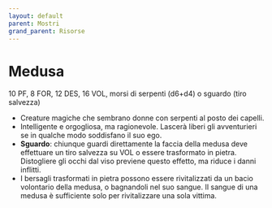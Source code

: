 ```yaml
---
layout: default
parent: Mostri
grand_parent: Risorse
---
```


# Medusa

10 PF, 8 FOR, 12 DES, 16 VOL, morsi di serpenti (d6+d4) o sguardo (tiro salvezza)

- Creature magiche che sembrano donne con serpenti al posto dei capelli.
- Intelligente e orgogliosa, ma ragionevole. Lascerà liberi gli avventurieri se in qualche modo soddisfano il suo ego.
- **Sguardo**: chiunque guardi direttamente la faccia della medusa deve effettuare un tiro salvezza su VOL o essere trasformato in pietra. Distogliere gli occhi dal viso previene questo effetto, ma riduce i danni inflitti.
- I bersagli trasformati in pietra possono essere rivitalizzati da un bacio volontario della medusa, o bagnandoli nel suo sangue. Il sangue di una medusa è sufficiente solo per rivitalizzare una sola vittima.